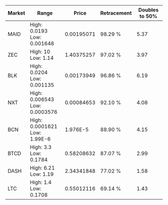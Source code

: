 | Market | Range | Price| Retracement | Doubles to 50% |
| --- | --- | --- | --- | --- |
| MAID | High: 0.0193<br />Low: 0.001648 | 0.00195071 | 98.29 % | 5.37 |
| ZEC | High: 10<br />Low: 1.14 | 1.40375257 | 97.02 % | 3.97 |
| BLK | High: 0.0204<br />Low: 0.001135 | 0.00173949 | 96.86 % | 6.19 |
| NXT | High: 0.006543<br />Low: 0.0003576 | 0.00084653 | 92.10 % | 4.08 |
| BCN | High: 0.0001621<br />Low: 1.99E-6 | 1.976E-5 | 88.90 % | 4.15 |
| BTCD | High: 3.3<br />Low: 0.1784 | 0.58208632 | 87.07 % | 2.99 |
| DASH | High: 6.21<br />Low: 1.19 | 2.34341848 | 77.02 % | 1.58 |
| LTC | High: 1.4<br />Low: 0.1708 | 0.55012116 | 69.14 % | 1.43 |
